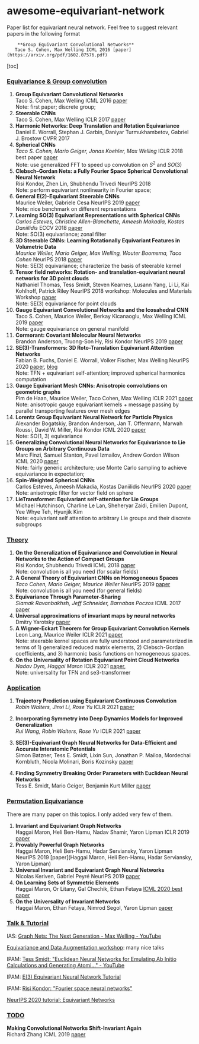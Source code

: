 # awesome-equivariant-network
Paper list for equivariant neural network. Feel free to suggest relevant papers in the following format

```
	**Group Equivariant Convolutional Networks**  
   Taco S. Cohen, Max Welling ICML 2016 [paper](https://arxiv.org/pdf/1602.07576.pdf)   
```



[toc]

### [Equivariance & Group convolution](#content)

1. **Group Equivariant Convolutional Networks**  
   Taco S. Cohen, Max Welling ICML 2016 [paper](https://arxiv.org/pdf/1602.07576.pdf)   
   Note: first paper; discrete group; 
2. **Steerable CNNs**  
Taco S. Cohen, Max Welling ICLR 2017 [paper](https://arxiv.org/abs/1612.08498)
3. **Harmonic Networks: Deep Translation and Rotation Equivariance**  
  Daniel E. Worrall, Stephan J. Garbin, Daniyar Turmukhambetov, Gabriel J. Brostow CVPR 2017  
4. **Spherical CNNs**  
  *Taco S. Cohen, Mario Geiger, Jonas Koehler, Max Welling* ICLR 2018 best paper  [paper](https://arxiv.org/abs/1801.10130)  
  Note: use generalized FFT to speed up convolution on $S^2$ and $SO(3)$
5. **Clebsch–Gordan Nets: a Fully Fourier Space Spherical Convolutional Neural Network**  
Risi Kondor, Zhen Lin, Shubhendu Trivedi NeurIPS 2018  
Note: perform equivariant nonlinearity in Fourier space; 
6. **General E(2)-Equivariant Steerable CNNs**  
  Maurice Weiler, Gabriele Cesa NeurIPS 2019 [paper](https://arxiv.org/abs/1911.08251)  
  Note: nice benchmark on different reprsentations
7. **Learning SO(3) Equivariant Representations with Spherical CNNs**  
   *Carlos Esteves, Christine Allen-Blanchette, Ameesh Makadia, Kostas Daniilidis* ECCV 2018 [paper](https://openaccess.thecvf.com/content_ECCV_2018/html/Carlos_Esteves_Learning_SO3_Equivariant_ECCV_2018_paper.html)  
    Note: SO(3) equivariance; zonal filter
8. **3D Steerable CNNs: Learning Rotationally Equivariant Features in Volumetric Data**  
  *Maurice Weiler, Mario Geiger, Max Welling, Wouter Boomsma, Taco Cohen*  NeurIPS 2018 [paper](https://arxiv.org/abs/1807.02547)  
  Note: SE(3) equivariance; characterize the basis of steerable kernel
9. **Tensor field networks: Rotation- and translation-equivariant neural networks for 3D point clouds**  
  Nathaniel Thomas, Tess Smidt, Steven Kearnes, Lusann Yang, Li Li, Kai Kohlhoff, Patrick Riley NeurIPS 2018 workshop: Molecules and Materials Workshop [paper](https://arxiv.org/abs/1802.08219)  
  Note: SE(3) equivariance for point clouds
10. **Gauge Equivariant Convolutional Networks and the Icosahedral CNN**  
  Taco S. Cohen, Maurice Weiler, Berkay Kicanaoglu, Max Welling ICML 2019 [paper](https://arxiv.org/abs/1902.04615)  
  Note: gauge equivariance on general manifold
11. **Cormorant: Covariant Molecular Neural Networks**  
Brandon Anderson, Truong-Son Hy, Risi Kondor NeurIPS 2019 [paper](https://arxiv.org/abs/1906.04015)
12. **SE(3)-Transformers: 3D Roto-Translation Equivariant Attention Networks**  
   Fabian B. Fuchs, Daniel E. Worrall, Volker Fischer, Max Welling NeurIPS 2020  [paper](https://arxiv.org/abs/2006.10503), [blog](https://fabianfuchsml.github.io/se3transformer/)  
   Note: TFN + equivariant self-attention; improved spherical harmonics computation
13. **Gauge Equivariant Mesh CNNs: Anisotropic convolutions on geometric graphs**  
   Pim de Haan, Maurice Weiler, Taco Cohen, Max Welling ICLR 2021 [paper](https://arxiv.org/abs/2003.05425)  
   Note: anisotropic gauge equivariant kernels + message passing  by parallel transporting features over mesh edges
14. **Lorentz Group Equivariant Neural Network for Particle Physics**  
   Alexander Bogatskiy, Brandon Anderson, Jan T. Offermann, Marwah Roussi, David W. Miller, Risi Kondor ICML 2020 [paper](https://arxiv.org/abs/2006.04780)  
   Note: SO(1, 3) equivariance
15. **Generalizing Convolutional Neural Networks for Equivariance to Lie Groups on Arbitrary Continuous Data**  
   Marc Finzi, Samuel Stanton, Pavel Izmailov, Andrew Gordon Wilson ICML 2020 [paper](https://arxiv.org/abs/2002.12880)  
   Note: fairly generic architecture; use Monte Carlo sampling to achieve equivariance in expectation; 
16. **Spin-Weighted Spherical CNNs**  
   Carlos Esteves, Ameesh Makadia, Kostas Daniilidis NeurIPS 2020 [paper](https://arxiv.org/abs/2006.10731)  
   Note: anisotropic filter for vector field on sphere
17. **LieTransformer: Equivariant self-attention for Lie Groups**  
   Michael Hutchinson, Charline Le Lan, Sheheryar Zaidi, Emilien Dupont, Yee Whye Teh, Hyunjik Kim  
   Note: equivariant self attention to arbitrary Lie groups and their discrete subgroups
### [Theory](#content)

1. **On the Generalization of Equivariance and Convolution in Neural Networks to the Action of Compact Groups**  
  Risi Kondor, Shubhendu Trivedi ICML 2018 [paper](https://arxiv.org/abs/1802.03690)  
  Note: convolution is all you need (for scalar fields)
3. **A General Theory of Equivariant CNNs on Homogeneous Spaces**  
  *Taco Cohen, Mario Geiger, Maurice Weiler* NeurIPS 2019 [paper](https://arxiv.org/abs/1811.02017)  
  Note: convolution is all you need (for general fields)
4. **Equivariance Through Parameter-Sharing**  
  *Siamak Ravanbakhsh, Jeff Schneider, Barnabas Poczos* ICML 2017 [paper](https://arxiv.org/abs/1702.08389)
5. **Universal approximations of invariant maps by neural networks**  
  Dmitry Yarotsky [paper](https://arxiv.org/abs/1804.10306)
6. **A Wigner-Eckart Theorem for Group Equivariant Convolution Kernels**  
  Leon Lang, Maurice Weiler ICLR 2021 [paper](https://arxiv.org/abs/2010.10952)  
  Note: steerable kernel spaces are fully understood and parameterized in terms of 1) generalized reduced matrix elements, 2) Clebsch-Gordan coefficients, and 3) harmonic basis functions on homogeneous spaces.
6. **On the Universality of Rotation Equivariant Point Cloud Networks**  
  *Nadav Dym, Haggai Maron* ICLR 2021 [paper](https://arxiv.org/abs/2010.02449),   
  Note: universality for TFN and se3-transformer

### [Application](#content)
1. **Trajectory Prediction using Equivariant Continuous Convolution**  
*Robin Walters, Jinxi Li, Rose Yu* ICLR 2021 [paper](https://arxiv.org/abs/2010.11344)

2. **Incorporating Symmetry into Deep Dynamics Models for Improved Generalization**  
  *Rui Wang, Robin Walters, Rose Yu* ICLR 2021 [paper](https://arxiv.org/abs/2002.03061)

3. **SE(3)-Equivariant Graph Neural Networks for Data-Efficient and Accurate Interatomic Potentials**  
Simon Batzner, Tess E. Smidt, Lixin Sun, Jonathan P. Mailoa, Mordechai Kornbluth, Nicola Molinari, Boris Kozinsky [paper](https://arxiv.org/abs/2101.03164)

4. **Finding Symmetry Breaking Order Parameters with Euclidean Neural Networks**  
Tess E. Smidt, Mario Geiger, Benjamin Kurt Miller [paper](https://arxiv.org/abs/2007.02005)

### [Permutation Equivariance](#content)

There are many paper on this topics. I only added very few of them.

1. **Invariant and Equivariant Graph Networks**  
  Haggai Maron, Heli Ben-Hamu, Nadav Shamir, Yaron Lipman ICLR 2019 [paper](https://arxiv.org/abs/1812.09902)
2. **Provably Powerful Graph Networks**  
  Haggai Maron, Heli Ben-Hamu, Hadar Serviansky, Yaron Lipman NeurIPS 2019 [paper](Haggai Maron, Heli Ben-Hamu, Hadar Serviansky, Yaron Lipman)
3. **Universal Invariant and Equivariant Graph Neural Networks**  
  Nicolas Keriven, Gabriel Peyré NeurIPS 2019 [paper](https://papers.nips.cc/paper/2019/hash/ea9268cb43f55d1d12380fb6ea5bf572-Abstract.html)
4. **On Learning Sets of Symmetric Elements**  
Haggai Maron, Or Litany, Gal Chechik, Ethan Fetaya [ICML 2020 best paper](https://arxiv.org/abs/2002.08599)
5. **On the Universality of Invariant Networks**  
  Haggai Maron, Ethan Fetaya, Nimrod Segol, Yaron Lipman [paper](https://arxiv.org/abs/1901.09342)


### [Talk & Tutorial](#content)

IAS: [Graph Nets: The Next Generation - Max Welling - YouTube](https://www.youtube.com/watch?v=Wx8J-Kw3fTA&t=3602s)

[Equivariance and Data Augmentation workshop](https://sites.google.com/view/equiv-data-aug/home): many nice talks

IPAM: [Tess Smidt: "Euclidean Neural Networks for Emulating Ab Initio Calculations and Generating Atomi..." - YouTube](https://www.youtube.com/watch?v=8CF8Grb_brE)

IPAM: [E(3) Equivariant Neural Network Tutorial ](https://blondegeek.github.io/e3nn_tutorial/)

IPAM: [Risi Kondor: "Fourier space neural networks" ](https://www.youtube.com/watch?v=-PVyi0Keiec)

[NeurIPS 2020 tutorial: Equivariant Networks](https://nips.cc/virtual/2020/public/tutorial_3e267ff3c8b6621e5ad4d0f26142892b.html)


### [TODO](#content)

**Making Convolutional Networks Shift-Invariant Again**   
Richard Zhang ICML 2019 [paper](https://arxiv.org/abs/1904.11486)

